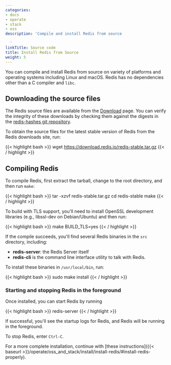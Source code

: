 ```yaml
---
categories:
- docs
- operate
- stack
- oss
description: 'Compile and install Redis from source

  '
linkTitle: Source code
title: Install Redis from Source
weight: 5
---
```


You can compile and install Redis from source on variety of platforms and operating systems including Linux and macOS. Redis has no dependencies other than a C  compiler and `libc`.

## Downloading the source files

The Redis source files are available from the [Download](https://redis.io/downloads) page. You can verify the integrity of these downloads by checking them against the digests in the [redis-hashes git repository](https://github.com/redis/redis-hashes).

To obtain the source files for the latest stable version of Redis from the Redis downloads site, run:

{{< highlight bash >}}
wget https://download.redis.io/redis-stable.tar.gz
{{< / highlight >}}

## Compiling Redis

To compile Redis, first extract the tarball, change to the root directory, and then run `make`:

{{< highlight bash >}}
tar -xzvf redis-stable.tar.gz
cd redis-stable
make
{{< / highlight >}}

To build with TLS support, you'll need to install OpenSSL development libraries (e.g., libssl-dev on Debian/Ubuntu) and then run:

{{< highlight bash >}}
make BUILD_TLS=yes
{{< / highlight >}}

If the compile succeeds, you'll find several Redis binaries in the `src` directory, including:

* **redis-server**: the Redis Server itself
* **redis-cli** is the command line interface utility to talk with Redis.

To install these binaries in `/usr/local/bin`, run:

{{< highlight bash  >}}
sudo make install
{{< / highlight >}}

### Starting and stopping Redis in the foreground

Once installed, you can start Redis by running

{{< highlight bash  >}}
redis-server
{{< / highlight >}}

If successful, you'll see the startup logs for Redis, and Redis will be running in the foreground.

To stop Redis, enter `Ctrl-C`.

For a more complete installation, continue with [these instructions]({{< baseurl >}}/operate/oss_and_stack/install/install-redis/#install-redis-properly).
